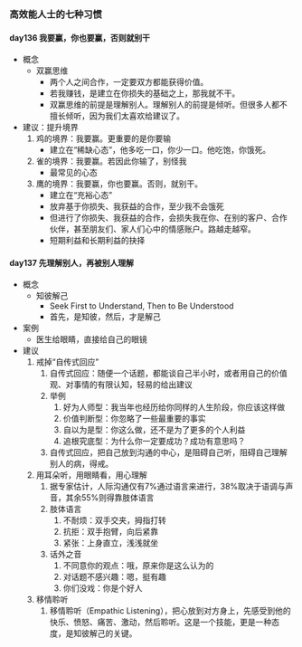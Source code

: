### 高效能人士的七种习惯 ###
#### day136 我要赢，你也要赢，否则就别干 ####
- 概念
	- 双赢思维
		- 两个人之间合作，一定要双方都能获得价值。
		- 若我赚钱，是建立在你损失的基础之上，那我就不干。
		- 双赢思维的前提是理解别人。理解别人的前提是倾听。但很多人都不擅长倾听，因为我们太喜欢给建议了。
- 建议：提升境界
	1. 鸡的境界：我要赢。更重要的是你要输
		- 建立在“稀缺心态”，他多吃一口，你少一口。他吃饱，你饿死。
	2. 雀的境界：我要赢。若因此你输了，别怪我
		- 最常见的心态
	3. 鹰的境界：我要赢，你也要赢。否则，就别干。
		- 建立在“充裕心态”
		- 放弃基于你损失、我获益的合作，至少我不会饿死
		- 但进行了你损失、我获益的合作，会损失我在你、在别的客户、合作伙伴，甚至朋友们、家人们心中的情感账户。路越走越窄。
		- 短期利益和长期利益的抉择

#### day137 先理解别人，再被别人理解 ####
- 概念
	- 知彼解己
		- Seek First to Understand, Then to Be Understood
		- 首先，是知彼，然后，才是解己
- 案例
	- 医生给眼睛，直接给自己的眼镜
- 建议
	1. 戒掉“自传式回应”
		1. 自传式回应：随便一个话题，都能谈自己半小时，或者用自己的价值观、对事情的有限认知，轻易的给出建议
		1. 举例
			1. 好为人师型：我当年也经历给你同样的人生阶段，你应该这样做
			2. 价值判断型：你忽略了一些最重要的事实
			3. 自以为是型：你这么做，还不是为了更多的个人利益
			4. 追根究底型：为什么你一定要成功？成功有意思吗？
		2. 自传式回应，把自己放到沟通的中心，是阻碍自己听，阻碍自己理解别人的病，得戒。
	2. 用耳朵听，用眼睛看，用心理解
		1. 据专家估计，人际沟通仅有7%通过语言来进行，38%取决于语调与声音，其余55%则得靠肢体语言
		2. 肢体语言
			1. 不耐烦：双手交夹，拇指打转
			2. 抗拒：双手抱臂，向后紧靠
			3. 紧张：上身直立，浅浅就坐
		3. 话外之音
			1. 不同意你的观点：哦，原来你是这么认为的
			2. 对话题不感兴趣：嗯，挺有趣
			3. 你们没戏：你是个好人
	3. 移情聆听
		1. 移情聆听（Empathic Listening），把心放到对方身上，先感受到他的快乐、愤怒、痛苦、激动，然后聆听。这是一个技能，更是一种态度，是知彼解己的关键。



